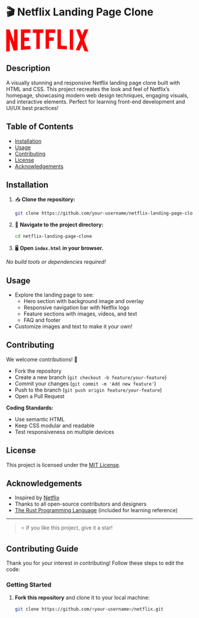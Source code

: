 # 🎬 Netflix Landing Page Clone

![Netflix Logo](logo.svg)

## Description
A visually stunning and responsive Netflix landing page clone built with HTML and CSS. This project recreates the look and feel of Netflix’s homepage, showcasing modern web design techniques, engaging visuals, and interactive elements. Perfect for learning front-end development and UI/UX best practices!

## Table of Contents
- [Installation](#installation)
- [Usage](#usage)
- [Contributing](#contributing)
- [License](#license)
- [Acknowledgements](#acknowledgements)

## Installation
1. 📥 **Clone the repository:**
   ```sh
   git clone https://github.com/your-username/netflix-landing-page-clone.git
   ```
2. 📂 **Navigate to the project directory:**
   ```sh
   cd netflix-landing-page-clone
   ```
3. 🖥️ **Open `index.html` in your browser.**

_No build tools or dependencies required!_

## Usage
- Explore the landing page to see:
  - Hero section with background image and overlay
  - Responsive navigation bar with Netflix logo
  - Feature sections with images, videos, and text
  - FAQ and footer
- Customize images and text to make it your own!

## Contributing
We welcome contributions! 🚀

- Fork the repository
- Create a new branch (`git checkout -b feature/your-feature`)
- Commit your changes (`git commit -m 'Add new feature'`)
- Push to the branch (`git push origin feature/your-feature`)
- Open a Pull Request

**Coding Standards:**
- Use semantic HTML
- Keep CSS modular and readable
- Test responsiveness on multiple devices

## License
This project is licensed under the [MIT License](LICENSE).

## Acknowledgements
- Inspired by [Netflix](https://www.netflix.com/)
- Thanks to all open-source contributors and designers
- [The Rust Programming Language](The%20Rust%20Programming%20Language.pdf) (included for learning reference)

---

> ⭐️ If you like this project, give it a star!

## Contributing Guide

Thank you for your interest in contributing! Follow these steps to edit the code:

### Getting Started

1. **Fork this repository** and clone it to your local machine:
   ```bash
   git clone https://github.com/<your-username>/netflix.git
